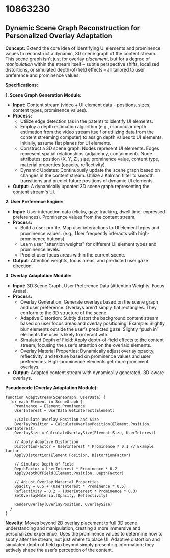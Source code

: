 # 10863230

## Dynamic Scene Graph Reconstruction for Personalized Overlay Adaptation

**Concept:** Extend the core idea of identifying UI elements and prominence values to reconstruct a dynamic, 3D scene graph of the content stream. This scene graph isn't just for overlay *placement*, but for a degree of *manipulation* within the stream itself – subtle perspective shifts, localized distortions, or simulated depth-of-field effects – all tailored to user preference and prominence values.

**Specifications:**

**1. Scene Graph Generation Module:**

*   **Input:** Content stream (video + UI element data - positions, sizes, content types, prominence values).
*   **Process:**
    *   Utilize edge detection (as in the patent) to identify UI elements.
    *   Employ a depth estimation algorithm (e.g., monocular depth estimation from the video stream itself or utilizing data from the content streaming computer) to assign depth values to UI elements.  Initially, assume flat planes for UI elements.
    *   Construct a 3D scene graph. Nodes represent UI elements.  Edges represent spatial relationships (adjacency, containment).  Node attributes: position (X, Y, Z), size, prominence value, content type, material properties (opacity, reflectivity).
    *   Dynamic Updates:  Continuously update the scene graph based on changes in the content stream. Utilize a Kalman filter to smooth transitions and predict future positions of dynamic UI elements.
*   **Output:**  A dynamically updated 3D scene graph representing the content stream's UI.

**2. User Preference Engine:**

*   **Input:** User interaction data (clicks, gaze tracking, dwell time, expressed preferences).  Prominence values from the content stream.
*   **Process:**
    *   Build a user profile.  Map user interactions to UI element types and prominence values.  (e.g., User frequently interacts with high-prominence buttons).
    *   Learn user "attention weights" for different UI element types and prominence levels.
    *   Predict user focus areas within the current scene.
*   **Output:** Attention weights, focus areas, and predicted user gaze direction.

**3. Overlay Adaptation Module:**

*   **Input:** 3D Scene Graph, User Preference Data (Attention Weights, Focus Areas).
*   **Process:**
    *   Overlay Generation: Generate overlays based on the scene graph and user preference. Overlays aren’t simply flat rectangles. They conform to the 3D structure of the scene.
    *   Adaptive Distortion:  Subtly distort the background content stream based on user focus areas and overlay positioning. Example:  Slightly blur elements outside the user’s predicted gaze.  Slightly “push in” elements the user is likely to interact with.
    *   Simulated Depth of Field:  Apply depth-of-field effects to the content stream, focusing the user’s attention on the overlaid elements.
    *   Overlay Material Properties: Dynamically adjust overlay opacity, reflectivity, and texture based on prominence values and user preferences. High-prominence elements get more prominent overlays.
*   **Output:**  Adapted content stream with dynamically generated, 3D-aware overlays.

**Pseudocode (Overlay Adaptation Module):**

```
function AdaptStream(SceneGraph, UserData) {
  for each Element in SceneGraph {
    Prominence = Element.Prominence
    UserInterest = UserData.GetInterest(Element)

    //Calculate Overlay Position and Size
    OverlayPosition = CalculateOverlayPosition(Element.Position, UserInterest)
    OverlaySize = CalculateOverlaySize(Element.Size, UserInterest)

    // Apply Adaptive Distortion
    DistortionFactor = UserInterest * Prominence * 0.1 // Example factor
    ApplyDistortion(Element.Position, DistortionFactor)

    // Simulate Depth of Field
    DepthFactor = UserInterest * Prominence * 0.2
    ApplyDepthOfField(Element.Position, DepthFactor)

    // Adjust Overlay Material Properties
    Opacity = 0.5 + (UserInterest * Prominence * 0.5)
    Reflectivity = 0.2 + (UserInterest * Prominence * 0.3)
    SetOverlayMaterial(Opacity, Reflectivity)

    RenderOverlay(OverlayPosition, OverlaySize)
  }
}
```

**Novelty:** Moves beyond 2D overlay placement to full 3D scene understanding and manipulation, creating a more immersive and personalized experience. Uses the prominence values to determine how to subtly alter the stream, not just where to place UI.  Adaptive distortion and simulated depth of field go beyond simply presenting information; they actively shape the user’s perception of the content.